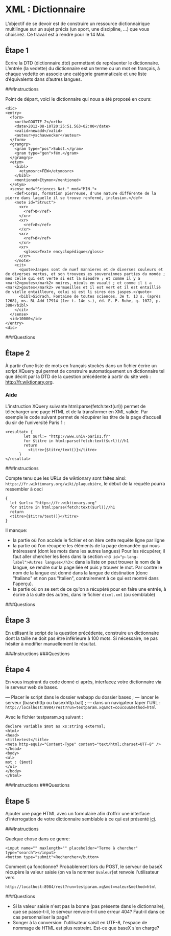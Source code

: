 # XML : Dictionnaire

L’objectif de se devoir est de construire un ressource dictionnairique multilingue sur un sujet précis (un sport, une discipline, …) que vous choisirez. Ce travail est à rendre pour le 14 Mai.

## Étape 1

Écrire la DTD (dictionnaire.dtd) permettant de représenter le dictionnaire. L’entrée (la vedette) du dictionnaire est un terme ou un mot en français, à chaque vedette on associe une catégorie grammaticale et une liste d’équivalents dans d’autres langues.

###Instructions

Point de départ, voici le dictionnaire qui nous a été proposé en cours:

```
<dic>
<entry>
  <form>
    <orth>GOUTTE-2</orth>
    <date>2012-08-10T20:25:51.563+02:00</date>
    <valid>newadd</valid>
    <auteur>yschauwecker</auteur>
  </form>
  <gramgrp>
    <gram type="pos">Subst.</gram>
    <gram type="gen">fém.</gram>
  </gramgrp>
  <etym>
    <bibl>
      <etymosrc>FEW</etymosrc>
    </bibl>
    <mentioned>Etymon</mentioned>
  </etym>
  <sense med="Sciences_Nat." mod="MIN.">
    <def>Corps, formation pierreuse, d'une nature différente de la pierre dans laquelle il se trouve renfermé, inclusion.</def>
    <note id="Struct">
      <xr>
        <ref>Ø</ref>
      </xr>
      <xr>
        <ref>Ø</ref>
      </xr>
      <xr>
        <ref>Ø</ref>
      </xr>
      <xr>
        <gloss>Texte encyclopédique</gloss>
      </xr>
    </note>
    <cit>
      <quote>Jaspes sont de nuef mannieres et de diverses couleurs et de diverses vertus, et son trouvees es souverainnes parties du monde ; mes celle qui est verte si est la mieudre ; et comme il y a <mark2>goutes</mark2> noires, mieuls en vuault ; et comme il i a <mark2>goutes</mark2> vermueilles et il est vert et il est entaillié de vielle entailleure, celui si est li sires des jaspes.</quote>
      <bibl>Sidrach, Fontaine de toutes sciences, 3e t. 13 s. (après 1268), ms. BL Add 17914 (1er t. 14e s.), éd. E.-P. Ruhe, q. 1072, p. 388</bibl>
    </cit>
  </sense>
  <id>10000</id>
</entry>
<dic>
```
###Questions

## Étape 2

À partir d’une liste de mots en français stockés dans un fichier écrire un script XQuery qui permet de construire automatiquement un dictionnaire tel que décrit par la DTD de la question précédente à partir du site web : http://fr.wiktionary.org.

### Aide

L’instruction XQuery suivante html:parse(fetch:text(url)) permet de télécharger une page HTML et de la transformer en XML valide. Par exemple le code suivant permet de récupérer les titre de la page d’accueil du sir de l’université Paris 1 :
```
<resultat> {
        let $url:= "http://www.univ-paris1.fr"
        for $titre in html:parse(fetch:text($url))//h1
        return
          <titre>{$titre/text()}</titre>
      }
</resultat>
```

###Instructions

Compte tenu que les URLs de wiktionary sont faites ainsi: `https://fr.wiktionary.org/wiki/plaquebière`, le début de la requête pourra ressembler à ceci

```
{
  let $url:= "https://fr.wiktionary.org"
  for $titre in html:parse(fetch:text($url))//h1
  return
  <titre>{$titre/text()}</titre>
}
```

Il manque:

* la partie où l'on accède le fichier et on itère cette requête ligne par ligne
* la partie où l'on récupère les éléments de la page demandée qui nous intéressent (dont les mots dans les autres langues)
  Pour les récupérer, il faut aller chercher les liens dans la section `<h3 id="p-lang-label">Autres langues</h3>`: dans la liste on peut trouver le nom de la langue, se rendre sur la page liée et puis y trouver le mot.
  Par contre le nom de la langue est donné dans la langue de déstination (donc "Italiano" et non pas "Italien", contrairement à ce qui est montré dans l'aperçu).
* la partie où on se sert de ce qu'on a récupéré pour en faire une entrée, à écrire à la suite des autres, dans le fichier `dixml.xml` (ou semblable)



###Questions

## Étape 3

En utilisant le script de la question précédente, construire un dictionnaire dont la taille ne doit pas être inférieure à 100 mots.
Si nécessaire, ne pas hésiter à modifier manuellement le résultat.

###Instructions
###Questions

## Étape 4

En vous inspirant du code donné ci après, interfacez votre dictionnaire via le serveur web de basex.

— Placer le script dans le dossier webapp du dossier basex ; — lancer le serveur (basexhttp ou basexhttp.bat) ;
— dans un navigateur taper l’URL : `http://localhost:8984/rest?run=testparam.xq&mot=coucou&method=html`

Avec le fichier testparam.xq suivant :
```
declare variable $mot as xs:string external;
<html>
<head>
<title>test</title>
<meta http-equiv="Content-Type" content="text/html;charset=UTF-8" />
</head>
<body>
<ul>
mot : {$mot}
</ul>
</body>
</html>
```

###Instructions
###Questions

## Étape 5

Ajouter une page HTML avec un formulaire afin d’offrir une interface d’interrogation de votre dictionnaire semblable à ce qui est présenté [ici](./apercu.png).

###Instructions

Quelque chose dans ce genre:
```
<input name="" maxlength="" placeholder="Terme à chercher" type="search"></input>
<button type="submit">Rechercher</button>
```

Comment ça fonctionne?
Probablement lors du POST, le serveur de baseX récupère la valeur saisie (on va la nommer `$valeur`)et renvoie l'utilisateur vers
```
http://localhost:8984/rest?run=testparam.xq&mot=valeur&method=html
```

###Questions

* Si la valeur saisie n'est pas la bonne (pas présente dans le dictionnaire), que se passe-t-il, le serveur renvoie-t-il une erreur 404? Faut-il dans ce cas personnaliser la page?
* Songer à la conversion: l'utilisateur saisit en UTF-8, l'espace de nommage de HTML est plus restreint. Est-ce que baseX s'en charge?
